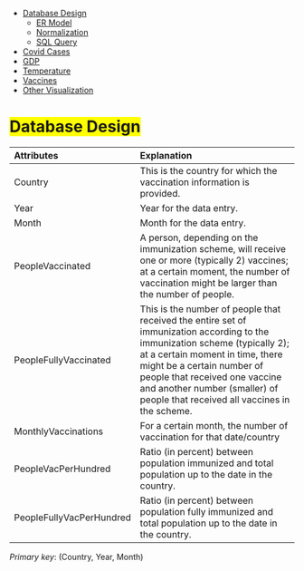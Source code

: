 <link rel="stylesheet" href="style.css">
<nav>
    <ul>
        <li><a href="/Data_Visualization_Covid_Temp_GDP/">Database Design</a>
            <ul>
                <li><a href="/Data_Visualization_Covid_Temp_GDP/ER/">ER Model</a></li>
                <li><a href="/Data_Visualization_Covid_Temp_GDP/Norm/">Normalization</a></li>
                <li><a href="/Data_Visualization_Covid_Temp_GDP/Query/">SQL Query</a></li>
            </ul>
        </li>
        <li><a href="/Data_Visualization_Covid_Temp_GDP/Cases/">Covid Cases</a></li>
        <li><a href="/Data_Visualization_Covid_Temp_GDP/GDP/">GDP</a></li>
        <li><a href="//Data_Visualization_Covid_Temp_GDP/Temp/">Temperature</a></li>
        <li><a href="/Data_Visualization_Covid_Temp_GDP/Vac/">Vaccines</a></li>
        <li><a href="/Data_Visualization_Covid_Temp_GDP/Visual/">Other Visualization</a></li>
    </ul>
</nav>



# <span style="background-color: yellow;">Database Design</span>

| Attributes               | Explanation                                                                     |
| :----------------------- | :------------------------------------------------------------------------------ |
| Country                  | This is the country for which the vaccination information is provided.         |
| Year                     | Year for the data entry.                                                       |
| Month                    | Month for the data entry.                                                      |
| PeopleVaccinated         | A person, depending on the immunization scheme, will receive one or more (typically 2) vaccines; at a certain moment, the number of vaccination might be larger than the number of people.|
| PeopleFullyVaccinated    | This is the number of people that received the entire set of immunization according to the immunization scheme (typically 2); at a certain moment in time, there might be a certain number of people that received one vaccine and another number (smaller) of people that received all vaccines in the scheme.|
| MonthlyVaccinations      | For a certain month, the number of vaccination for that date/country           |
| PeopleVacPerHundred      | Ratio (in percent) between population immunized and total population up to the date in the country.|
| PeopleFullyVacPerHundred | Ratio (in percent) between population fully immunized and total population up to the date in the country.|

*Primary key*: (Country, Year, Month)
